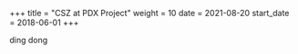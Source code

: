 +++
title = "CSZ at PDX Project"
weight = 10
date = 2021-08-20
start_date = 2018-06-01
+++

ding dong